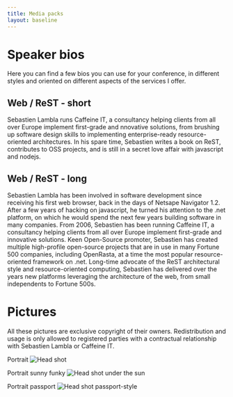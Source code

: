 ```yaml
---
title: Media packs
layout: baseline
---
```


# Speaker bios
Here you can find a few bios you can use for your conference, in different styles and oriented on different aspects
of the services I offer.

## Web / ReST - short
Sebastien Lambla runs Caffeine IT, a consultancy helping clients from all over Europe implement first-grade and
nnovative solutions, from brushing up software design skills to implementing enterprise-ready resource-oriented
architectures.
In his spare time, Sebastien writes a book on ReST, contributes to OSS projects, and is still in a secret love affair
with javascript and nodejs.

## Web / ReST - long
Sebastien Lambla has been involved in software development since receiving his first web browser, back in the days of Netsape Navigator 1.2. After a few years of hacking on javascript, he turned his attention to the .net platform, on which he would spend the next few years building software in many companies.
From 2006, Sebastien has been running Caffeine IT, a consultancy helping clients from all over Europe implement first-grade and innovative solutions.
Keen Open-Source promoter, Sebastien has created multiple high-profile open-source projects that are in use in many Fortune 500 companies, including OpenRasta, at a time the most popular resource-oriented framework on .net.
Long-time advocate of the ReST architectural style and resource-oriented computing, Sebastien has delivered over the years new platforms leveraging the architecture of the web, from small independents to Fortune 500s.

# Pictures

All these pictures are exclusive copyright of their owners. Redistribution and usage is only allowed to registered
parties with a contractual relationship with Sebastien Lambla or Caffeine IT.

Portrait
![Head shot](/lib/img/profile.jpg)

Portrait sunny funky
![Head shot under the sun](/lib/img/sunface.jpg)

Portrait passport
![Head shot passport-style](/lib/img/face.jpg)
